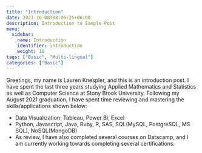 ```yaml
---
title: "Introduction"
date: 2021-10-08T08:06:25+06:00
description: Introduction to Sample Post
menu:
  sidebar:
    name: Introduction
    identifier: introduction
    weight: 10
tags: ["Basic", "Multi-lingual"]
categories: ["Basic"]
---
```


Greetings, my name is Lauren Knespler, and this is an introduction post. I have spent the last three years studying Applied Mathematics and Statistics as well as Computer Science at Stony Brook University. Following my August 2021 graduation, I have spent time reviewing and mastering the skills/applications shown below:

- Data Visualization: Tableau, Power Bi, Excel
- Python, Javascript, Java, Ruby, R, SAS, SQL(MySQL, PostgreSQL, MS SQL), NoSQL(MongoDB)
- As review, I have also completed several courses on Datacamp, and I am currently working towards completing several certifications. 